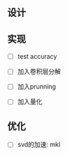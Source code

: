 设计
----------------


实现
----------------

- [ ] test accuracy

- [ ] 加入卷积层分解

- [ ] 加入prunning

- [ ] 加入量化


优化
----------------

- [ ] svd的加速: mkl
